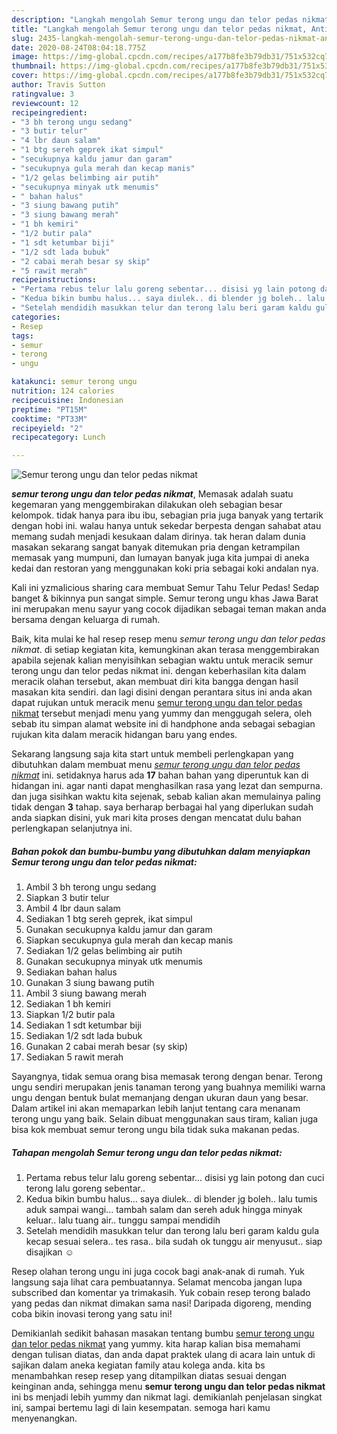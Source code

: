 ```yaml
---
description: "Langkah mengolah Semur terong ungu dan telor pedas nikmat, Anti Gagal"
title: "Langkah mengolah Semur terong ungu dan telor pedas nikmat, Anti Gagal"
slug: 2435-langkah-mengolah-semur-terong-ungu-dan-telor-pedas-nikmat-anti-gagal
date: 2020-08-24T08:04:18.775Z
image: https://img-global.cpcdn.com/recipes/a177b8fe3b79db31/751x532cq70/semur-terong-ungu-dan-telor-pedas-nikmat-foto-resep-utama.jpg
thumbnail: https://img-global.cpcdn.com/recipes/a177b8fe3b79db31/751x532cq70/semur-terong-ungu-dan-telor-pedas-nikmat-foto-resep-utama.jpg
cover: https://img-global.cpcdn.com/recipes/a177b8fe3b79db31/751x532cq70/semur-terong-ungu-dan-telor-pedas-nikmat-foto-resep-utama.jpg
author: Travis Sutton
ratingvalue: 3
reviewcount: 12
recipeingredient:
- "3 bh terong ungu sedang"
- "3 butir telur"
- "4 lbr daun salam"
- "1 btg sereh geprek ikat simpul"
- "secukupnya kaldu jamur dan garam"
- "secukupnya gula merah dan kecap manis"
- "1/2 gelas belimbing air putih"
- "secukupnya minyak utk menumis"
- " bahan halus"
- "3 siung bawang putih"
- "3 siung bawang merah"
- "1 bh kemiri"
- "1/2 butir pala"
- "1 sdt ketumbar biji"
- "1/2 sdt lada bubuk"
- "2 cabai merah besar sy skip"
- "5 rawit merah"
recipeinstructions:
- "Pertama rebus telur lalu goreng sebentar... disisi yg lain potong dan cuci terong lalu goreng sebentar.."
- "Kedua bikin bumbu halus... saya diulek.. di blender jg boleh.. lalu tumis aduk sampai wangi... tambah salam dan sereh aduk hingga minyak keluar.. lalu tuang air.. tunggu sampai mendidih"
- "Setelah mendidih masukkan telur dan terong lalu beri garam kaldu gula kecap sesuai selera.. tes rasa.. bila sudah ok tunggu air menyusut.. siap disajikan ☺️"
categories:
- Resep
tags:
- semur
- terong
- ungu

katakunci: semur terong ungu 
nutrition: 124 calories
recipecuisine: Indonesian
preptime: "PT15M"
cooktime: "PT33M"
recipeyield: "2"
recipecategory: Lunch

---
```



![Semur terong ungu dan telor pedas nikmat](https://img-global.cpcdn.com/recipes/a177b8fe3b79db31/751x532cq70/semur-terong-ungu-dan-telor-pedas-nikmat-foto-resep-utama.jpg)

<b><i>semur terong ungu dan telor pedas nikmat</i></b>, Memasak adalah suatu kegemaran yang menggembirakan dilakukan oleh sebagian besar kelompok. tidak hanya para ibu ibu, sebagian pria juga banyak yang tertarik dengan hobi ini. walau hanya untuk sekedar berpesta dengan sahabat atau memang sudah menjadi kesukaan dalam dirinya. tak heran dalam dunia masakan sekarang sangat banyak ditemukan pria dengan ketrampilan memasak yang mumpuni, dan lumayan banyak juga kita jumpai di aneka kedai dan restoran yang menggunakan koki pria sebagai koki andalan nya.

Kali ini yzmalicious sharing cara membuat Semur Tahu Telur Pedas! Sedap banget &amp; bikinnya pun sangat simple. Semur terong ungu khas Jawa Barat ini merupakan menu sayur yang cocok dijadikan sebagai teman makan anda bersama dengan keluarga di rumah.

Baik, kita mulai ke hal resep resep menu <i>semur terong ungu dan telor pedas nikmat</i>. di setiap kegiatan kita, kemungkinan akan terasa menggembirakan apabila sejenak kalian menyisihkan sebagian waktu untuk meracik semur terong ungu dan telor pedas nikmat ini. dengan keberhasilan kita dalam meracik olahan tersebut, akan membuat diri kita bangga dengan hasil masakan kita sendiri. dan lagi disini dengan perantara situs ini anda akan dapat rujukan untuk meracik menu <u>semur terong ungu dan telor pedas nikmat</u> tersebut menjadi menu yang yummy dan menggugah selera, oleh sebab itu simpan alamat website ini di handphone anda sebagai sebagian rujukan kita dalam meracik hidangan baru yang endes.


Sekarang langsung saja kita start untuk membeli perlengkapan yang dibutuhkan dalam membuat menu <u><i>semur terong ungu dan telor pedas nikmat</i></u> ini. setidaknya harus ada <b>17</b> bahan bahan yang diperuntuk kan di hidangan ini. agar nanti dapat menghasilkan rasa yang lezat dan sempurna. dan juga sisihkan waktu kita sejenak, sebab kalian akan memulainya paling tidak dengan <b>3</b> tahap. saya berharap berbagai hal yang diperlukan sudah anda siapkan disini, yuk mari kita proses dengan mencatat dulu bahan perlengkapan selanjutnya ini.

<!--inarticleads1-->

##### Bahan pokok dan bumbu-bumbu yang dibutuhkan dalam menyiapkan Semur terong ungu dan telor pedas nikmat:

1. Ambil 3 bh terong ungu sedang
1. Siapkan 3 butir telur
1. Ambil 4 lbr daun salam
1. Sediakan 1 btg sereh geprek, ikat simpul
1. Gunakan secukupnya kaldu jamur dan garam
1. Siapkan secukupnya gula merah dan kecap manis
1. Sediakan 1/2 gelas belimbing air putih
1. Gunakan secukupnya minyak utk menumis
1. Sediakan  bahan halus
1. Gunakan 3 siung bawang putih
1. Ambil 3 siung bawang merah
1. Sediakan 1 bh kemiri
1. Siapkan 1/2 butir pala
1. Sediakan 1 sdt ketumbar biji
1. Sediakan 1/2 sdt lada bubuk
1. Gunakan 2 cabai merah besar (sy skip)
1. Sediakan 5 rawit merah


Sayangnya, tidak semua orang bisa memasak terong dengan benar. Terong ungu sendiri merupakan jenis tanaman terong yang buahnya memiliki warna ungu dengan bentuk bulat memanjang dengan ukuran daun yang besar. Dalam artikel ini akan memaparkan lebih lanjut tentang cara menanam terong ungu yang baik. Selain dibuat menggunakan saus tiram, kalian juga bisa kok membuat semur terong ungu bila tidak suka makanan pedas. 

<!--inarticleads2-->

##### Tahapan mengolah Semur terong ungu dan telor pedas nikmat:

1. Pertama rebus telur lalu goreng sebentar... disisi yg lain potong dan cuci terong lalu goreng sebentar..
1. Kedua bikin bumbu halus... saya diulek.. di blender jg boleh.. lalu tumis aduk sampai wangi... tambah salam dan sereh aduk hingga minyak keluar.. lalu tuang air.. tunggu sampai mendidih
1. Setelah mendidih masukkan telur dan terong lalu beri garam kaldu gula kecap sesuai selera.. tes rasa.. bila sudah ok tunggu air menyusut.. siap disajikan ☺️


Resep olahan terong ungu ini juga cocok bagi anak-anak di rumah. Yuk langsung saja lihat cara pembuatannya. Selamat mencoba jangan lupa subscribed dan komentar ya trimakasih. Yuk cobain resep terong balado yang pedas dan nikmat dimakan sama nasi! Daripada digoreng, mending coba bikin inovasi terong yang satu ini! 

Demikianlah sedikit bahasan masakan tentang bumbu <u>semur terong ungu dan telor pedas nikmat</u> yang yummy. kita harap kalian bisa memahami dengan tulisan diatas, dan anda dapat praktek ulang di acara lain untuk di sajikan dalam aneka kegiatan family atau kolega anda. kita bs menambahkan resep resep yang ditampilkan diatas sesuai dengan keinginan anda, sehingga menu <b>semur terong ungu dan telor pedas nikmat</b> ini bs menjadi lebih yummy dan nikmat lagi. demikianlah penjelasan singkat ini, sampai bertemu lagi di lain kesempatan. semoga hari kamu menyenangkan.
